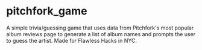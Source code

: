 # pitchfork_game

A simple trivia/guessing game that uses data from Pitchfork's most popular album reviews page to generate a list of album names and prompts the user to guess the artist. Made for Flawless Hacks in NYC.